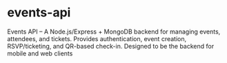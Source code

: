 # events-api
Events API – A Node.js/Express + MongoDB backend for managing events, attendees, and tickets. Provides authentication, event creation, RSVP/ticketing, and QR-based check-in. Designed to be the backend for mobile and web clients
